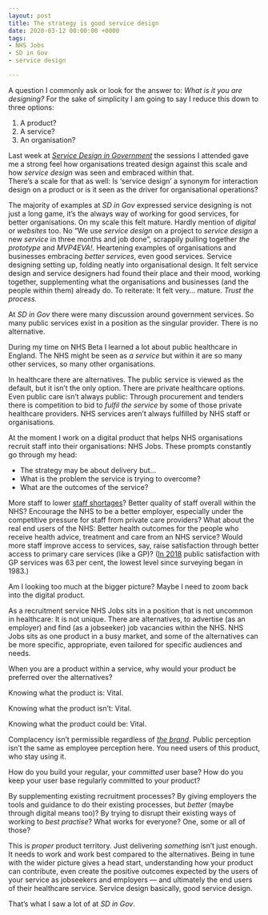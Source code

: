 ```yaml
---
layout: post
title: The strategy is good service design
date: 2020-03-12 00:00:00 +0000
tags:
- NHS Jobs
- SD in Gov
- service design

---
```

A question I commonly ask or look for the answer to: _What is it you are designing?_ For the sake of simplicity I am going to say I reduce this down to three options:

1. A product?
2. A service?
3. An organisation?

Last week at _[Service Design in Government](https://2020.govservicedesign.net)_ the sessions I attended gave me a strong feel how organisations treated design against this scale and how _service design_ was seen and embraced within that.  
There’s a scale for that as well: Is ‘service design’ a synonym for interaction design on a product or is it seen as the driver for organisational operations?

The majority of examples at _SD in Gov_ expressed service designing is not just a long game, it’s the always way of working for good services, for better organisations. On my scale this felt mature. Hardly mention of _digital_ or _websites_ too. No “We use _service design_ on a project to _service design_ a new _service_ in three months and job done”, scrappily pulling together *the prototype* and _MVP4EVA!_. Heartening examples of organisations and businesses embracing _better services_, even good services. Service designing setting up, folding neatly into organisational design. It felt service design and service designers had found their place and their mood, working together, supplementing what the organisations and businesses (and the people within them) already do. To reiterate: It felt very… mature. _Trust the process._ 

At _SD in Gov_ there were many discussion around government services. So many public services exist in a position as the singular provider. There is no alternative.

During my time on NHS Beta I learned a lot about public healthcare in England. The NHS might be seen as _a service_ but within it are so many other services, so many other organisations.

In healthcare there are alternatives. The public service is viewed as the default, but it isn’t the only option. There are private healthcare options. Even public care isn’t always public: Through procurement and tenders there is competition to bid to _fulfil the service_ by some of those private healthcare providers. NHS services aren’t always fulfilled by NHS staff or organisations.

At the moment I work on a digital product that helps NHS organisations recruit staff into their organisations: NHS Jobs. These prompts constantly go through my head:

* The strategy may be about delivery but…
* What is the problem the service is trying to overcome?
* What are the outcomes of the service?


More staff to lower [staff shortages](https://www.kingsfund.org.uk/publications/closing-gap-health-care-workforce)? Better quality of staff overall within the NHS? Encourage the NHS to be a better employer, especially under the competitive pressure for staff from private care providers? What about the real end users of the NHS: Better health outcomes for the people who receive health advice, treatment and care from an NHS service? Would more staff improve access to services, say, raise satisfaction through better access to primary care services (like a GP)? ([In 2018](https://www.kingsfund.org.uk/publications/public-satisfaction-nhs-social-care-2018) public satisfaction with GP services was 63 per cent, the lowest level since surveying began in 1983.)

Am I looking too much at the bigger picture? Maybe I need to zoom back into the digital product.

As a recruitment service NHS Jobs sits in a position that is not uncommon in healthcare: It is not unique. There are alternatives, to advertise (as an employer) and find (as a jobseeker) job vacancies within the NHS. NHS Jobs sits as one product in a busy market, and some of the alternatives can be more specific, appropriate, even tailored for specific audiences and needs.

When you are a product within a service, why would your product be preferred over the alternatives? 

Knowing what the product is: Vital.

Knowing what the product isn’t: Vital.

Knowing what the product could be: Vital.

Complacency isn’t permissible regardless of _[the brand](https://www.england.nhs.uk/nhsidentity/why-its-important/)_. Public perception isn’t the same as employee perception here. You need users of this product, who stay using it.

How do you build your regular, your _committed_ user base? How do you keep your user base regularly committed to your product?

By supplementing existing recruitment processes? By giving employers the tools and guidance to do their existing processes, but _better_ (maybe through digital means too)? By trying to disrupt their existing ways of working to _best practise_? What works for everyone? One, some or all of those?

This is _proper_ product territory. Just delivering _something_ isn’t just enough. It needs to work and work best compared to the alternatives. Being in tune with the wider picture gives a head start, understanding how your product can contribute, even create the positive outcomes expected by the users of your service as jobseekers and employers — and ultimately the end users of their healthcare service. Service design basically, good service design.

That’s what I saw a lot of at _SD in Gov_.